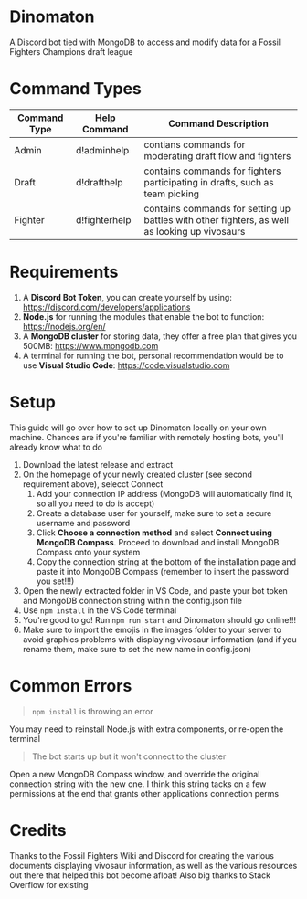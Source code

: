 # Dinomaton
A Discord bot tied with MongoDB to access and modify data for a Fossil Fighters Champions draft league

# Command Types
**Command Type** | **Help Command**  | **Command Description**
---------------- | ----------------- | ---------------------------------------------------------------------------------------------
Admin            | d!adminhelp       | contians commands for moderating draft flow and fighters
Draft            | d!drafthelp       | contains commands for fighters participating in drafts, such as team picking
Fighter          | d!fighterhelp     | contains commands for setting up battles with other fighters, as well as looking up vivosaurs

# Requirements
1. A **Discord Bot Token**, you can create yourself by using: https://discord.com/developers/applications
2. **Node.js** for running the modules that enable the bot to function: https://nodejs.org/en/ 
3. A **MongoDB cluster** for storing data, they offer a free plan that gives you 500MB: https://www.mongodb.com
4. A terminal for running the bot, personal recommendation would be to use **Visual Studio Code**: https://code.visualstudio.com

# Setup
This guide will go over how to set up Dinomaton locally on your own machine. Chances are if you're familiar with remotely hosting bots, you'll already know what to do

1. Download the latest release and extract
2. On the homepage of your newly created cluster (see second requirement above), selecct Connect
    1. Add your connection IP address (MongoDB will automatically find it, so all you need to do is accept)
    2. Create a database user for yourself, make sure to set a secure username and password
    3. Click **Choose a connection method** and select **Connect using MongoDB Compass**. Proceed to download and install MongoDB Compass onto your system
    4. Copy the connection string at the bottom of the installation page and paste it into MongoDB Compass (remember to insert the password you set!!!)
3. Open the newly extracted folder in VS Code, and paste your bot token and MongoDB connection string within the config.json file
4. Use ```npm install``` in the VS Code terminal
5. You're good to go! Run ```npm run start``` and Dinomaton should go online!!!
6. Make sure to import the emojis in the images folder to your server to avoid graphics problems with displaying vivosaur information (and if you rename them, make sure to set the new name in config.json)

# Common Errors
> ```npm install``` is throwing an error

You may need to reinstall Node.js with extra components, or re-open the terminal
> The bot starts up but it won't connect to the cluster

Open a new MongoDB Compass window, and override the original connection string with the new one. I think this string tacks on a few permissions at the end that grants other applications connection perms

# Credits
Thanks to the Fossil Fighters Wiki and Discord for creating the various documents displaying vivosaur information, as well as the various resources out there that helped this bot become afloat! Also big thanks to Stack Overflow for existing
